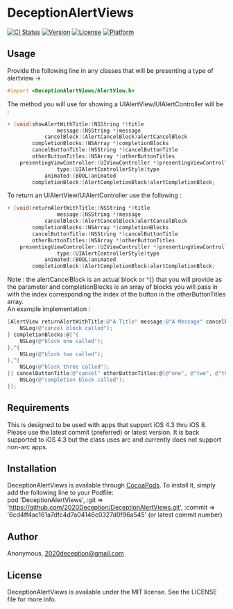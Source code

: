 # DeceptionAlertViews

[![CI Status](http://img.shields.io/travis/Anonymous/DeceptionAlertViews.svg?style=flat)](https://travis-ci.org/Anonymous/DeceptionAlertViews)
[![Version](https://img.shields.io/cocoapods/v/DeceptionAlertViews.svg?style=flat)](http://cocoadocs.org/docsets/DeceptionAlertViews)
[![License](https://img.shields.io/cocoapods/l/DeceptionAlertViews.svg?style=flat)](http://cocoadocs.org/docsets/DeceptionAlertViews)
[![Platform](https://img.shields.io/cocoapods/p/DeceptionAlertViews.svg?style=flat)](http://cocoadocs.org/docsets/DeceptionAlertViews)

## Usage

Provide the following line in any classes that will be presenting a type of alertview ->  

```Objective-C
#import <DeceptionAlertViews/AlertView.h>
```  

The method you will use for showing a UIAlertView/UIAlertController will be :  
  
```Objective-C
+ (void)showAlertWithTitle:(NSString *)title  
                message:(NSString *)message  
            cancelBlock:(AlertCancelBlock)alertCancelBlock  
        completionBlocks:(NSArray *)completionBlocks  
        cancelButtonTitle:(NSString *)cancelButtonTitle  
        otherButtonTitles:(NSArray *)otherButtonTitles  
    presentingViewController:(UIViewController *)presentingViewController
                type:(UIAlertControllerStyle)type
            animated:(BOOL)animated  
        completionBlock:(AlertCompletionBlock)alertCompletionBlock;  
```
  
To return an UIAlertView/UIAlertController use the following :  
  
```Objective-C
+ (void)returnAlertWithTitle:(NSString *)title  
                message:(NSString *)message  
            cancelBlock:(AlertCancelBlock)alertCancelBlock  
        completionBlocks:(NSArray *)completionBlocks  
        cancelButtonTitle:(NSString *)cancelButtonTitle  
        otherButtonTitles:(NSArray *)otherButtonTitles  
    presentingViewController:(UIViewController *)presentingViewController  
                type:(UIAlertControllerStyle)type
            animated:(BOOL)animated  
        completionBlock:(AlertCompletionBlock)alertCompletionBlock;  
```
  
Note : the alertCancelBlock is an actual block or ^{} that you will provide as the parameter and completionBlocks is an array of blocks you will pass in with the index corresponding the index of the button in the otherButtonTitles array.  
An example implementation :  

```Objective-C
[AlertView returnAlertWithTitle:@"A Title" message:@"A Message" cancelBlock:^{  
    NSLog(@"cancel block called");  
} completionBlocks:@[^{  
    NSLog(@"block one called"); 
},^{  
    NSLog(@"block two called");  
},^{  
    NSLog(@"block three called");  
}] cancelButtonTitle:@"cancel" otherButtonTitles:@[@"one", @"two", @"three"] presentingViewController:self animated:YES completionBlock:^{  
    NSLog(@"completion block called");  
}];  
```
  
## Requirements

This is designed to be used with apps that support iOS 4.3 thru iOS 8. Please use the latest commit (preferred) or latest version. It is back supported to iOS 4.3 but the class uses arc and currently does not support non-arc apps.

## Installation

DeceptionAlertViews is available through [CocoaPods](http://cocoapods.org). To install it, simply add the following line to your Podfile:  
    pod 'DeceptionAlertViews', :git => 'https://github.com/2020Deception/DeceptionAlertViews.git', :commit => '6cd4ff4ac161a7dfc4d7a04146c0327d0f96a545' (or latest commit number)

## Author

Anonymous, 2020deception@gmail.com

## License

DeceptionAlertViews is available under the MIT license. See the LICENSE file for more info.

